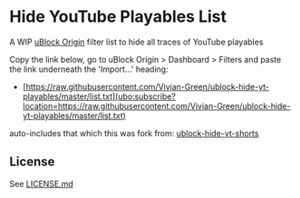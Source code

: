# Hide YouTube Playables List

A WIP [uBlock Origin](https://github.com/gorhill/uBlock) filter list to hide all traces of YouTube playables

Copy the link below, go to uBlock Origin > Dashboard > Filters and paste the link underneath the 'Import...' heading:
- [https://raw.githubusercontent.com/Vivian-Green/ublock-hide-yt-playables/master/list.txt](ubo:subscribe?location=https://raw.githubusercontent.com/Vivian-Green/ublock-hide-yt-playables/master/list.txt)

auto-includes that which this was fork from: [ublock-hide-yt-shorts](https://github.com/gijsdev/ublock-hide-yt-shorts)

## License

See [LICENSE.md](https://github.com/Vivian-Green/ublock-hide-yt-playables/blob/master/LICENSE.md)
